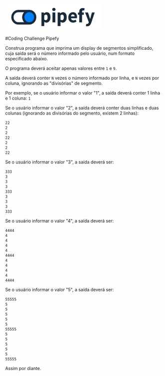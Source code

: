 ![alt text](https://raw.githubusercontent.com/jonatasu/pipefy-code-challenge/master/pipefy.png)

#Coding Challenge Pipefy

Construa programa que imprima um display de segmentos simplificado, cuja saída será o
número informado pelo usuário, num formato especificado abaixo.

O programa deverá aceitar apenas valores entre `1` e `9`.

A saída deverá conter `N` vezes o número informado por linha, e `N` vezes por coluna,
ignorando as "divisórias" de segmento.

Por exemplo, se o usuário informar o valor "1", a saída deverá conter 1 linha e 1 coluna:
`1`

Se o usuário informar o valor "2", a saída deverá conter duas linhas e duas colunas (ignorando
as divisórias do segmento, existem 2 linhas):

```
22
2
2
22
2
2
22
```

Se o usuário informar o valor "3", a saída deverá ser:
```
333
3
3
3
333
3
3
3
333
```

Se o usuário informar o valor "4", a saída deverá ser:
```
4444
4
4
4
4
4444
4
4
4
4
4444
```

Se o usuário informar o valor "5", a saída deverá ser:
```
55555
5
5
5
5
5
55555
5
5
5
5
5
55555
```
Assim por diante.
